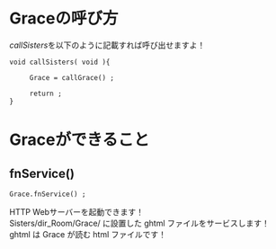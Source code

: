 # Graceの呼び方

*callSisters*を以下のように記載すれば呼び出せますよ！
```
void callSisters( void ){

     Grace = callGrace() ;

     return ;
}
```

# Graceができること
## fnService()
```
Grace.fnService() ;
```
HTTP Webサーバーを起動できます！  
Sisters/dir_Room/Grace/ に設置した ghtml ファイルをサービスします！  
ghtml は Grace が読む html ファイルです！
